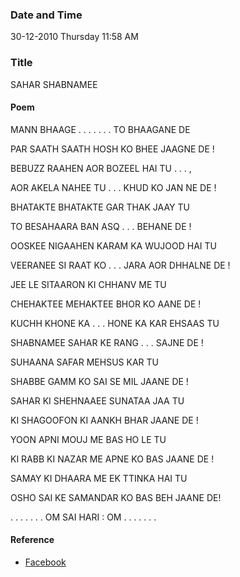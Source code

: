 ### Date and Time

30-12-2010 Thursday 11:58 AM

### Title

SAHAR SHABNAMEE

#### Poem

MANN BHAAGE . . . . . . . TO  BHAAGANE  DE

PAR  SAATH SAATH  HOSH KO BHEE  JAAGNE DE !

BEBUZZ  RAAHEN  AOR  BOZEEL  HAI TU . . . ,

AOR  AKELA  NAHEE  TU . . . KHUD KO JAN NE DE !

BHATAKTE  BHATAKTE  GAR  THAK  JAAY TU

TO  BESAHAARA  BAN ASQ . . . BEHANE   DE !

OOSKEE  NIGAAHEN KARAM KA WUJOOD HAI TU

VEERANEE SI RAAT KO . . . JARA AOR DHHALNE  DE !

JEE  LE  SITAARON KI CHHANV ME  TU

CHEHAKTEE  MEHAKTEE  BHOR KO AANE  DE !

KUCHH  KHONE  KA . . . HONE KA KAR EHSAAS TU

SHABNAMEE SAHAR KE RANG . . . SAJNE  DE !

SUHAANA SAFAR MEHSUS  KAR  TU

SHABBE GAMM KO SAI SE MIL JAANE  DE !

SAHAR KI SHEHNAAEE  SUNATAA JAA TU

KI  SHAGOOFON KI AANKH BHAR JAANE DE !

YOON APNI MOUJ ME BAS HO LE TU

KI  RABB KI NAZAR ME APNE KO BAS JAANE DE !

SAMAY KI DHAARA ME EK TTINKA HAI  TU

OSHO SAI KE SAMANDAR KO BAS BEH JAANE DE!

. . . . . . . OM SAI HARI : OM . . . . . . .  

#### Reference

* [Facebook](https://www.facebook.com/share/zwnoAbSvemaFaiQs/)

